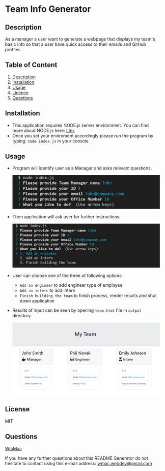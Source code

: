 
# Team Info Generator
## Description <a name="description"></a>

As a manager a user want to generate a webpage that displays my team's basic info so that a user have quick access to their emails and GitHub profiles.

## Table of Content

1. [Description](#description)
2. [Installation](#installation)
3. [Usage](#usage)
4. [Licence](#licence)
5. [Questions](#questions)

## <a name="installation"></a> Installation 
* This application requires NODE.js server environment. You can find more about NODE.js here: 
[Link](https://nodejs.dev/en/learn/how-to-install-nodejs/) 
* Once you set your enviroment accordingly please run the program by typing: `node index.js` in your console


## Usage <a name="usage"></a>
* Program will identify user as a Manager and asks relevant questions. 

    ![Manager's question image](./images/image1.png)

* Then application will ask user for further instructions

    ![Decision image](./images/image2.png)

* User can choose one of the three of following options:
    * `Add an engineer` to add engineer type of employee
    * `Add an intern` to add intern
    * `Finish building the team` to finish process, render results and shut down application

* Results of input can be seen by opening `team.html` file in `output` directory. 

    ![Render example](./images/image3.png)


## License <a name="licence"></a>
MIT


## Questions <a name="questions"></a>
[WloMac](https://github.com/WloMac)

If you have any further questions about this README Generetor do not hesitate to contact using this e-mail address: wmac.webdev@gmail.com

